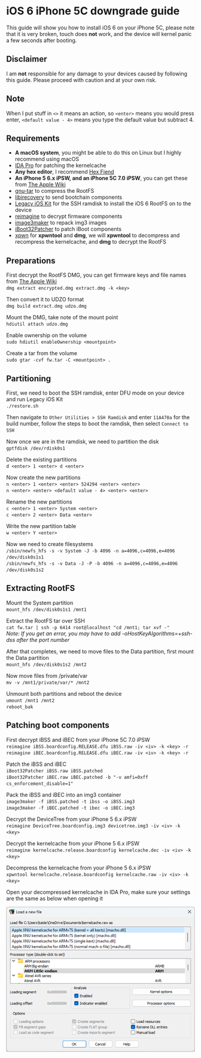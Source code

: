 <link rel="stylesheet" type="text/css" href="styles.css">

# iOS 6 iPhone 5C downgrade guide
This guide will show you how to install iOS 6 on your iPhone 5C, please note that it is very broken, touch does **not** work, and the device will kernel panic a few seconds after booting.<br>

## Disclaimer
I am **not** responsible for any damage to your devices caused by following this guide. Please proceed with caution and at your own risk.<br>

## Note
When I put stuff in `<>` it means an action, so `<enter>` means you would press enter, `<default value - 4>` means you type the default value but subtract 4.<br>

## Requirements
- **A macOS system**, you might be able to do this on Linux but I highly recommend using macOS<br>
- [IDA Pro](https://hex-rays.com/ida-pro) for patching the kernelcache<br>
- **Any hex editor**, I recommend [Hex Fiend](https://hexfiend.com)<br>
- **An iPhone 5 6.x iPSW, and an iPhone 5C 7.0 iPSW**, you can get these from [The Apple Wiki](https://theapplewiki.com/wiki/Firmware)<br>
- [gnu-tar](https://formulae.brew.sh/formula/gnu-tar) to compress the RootFS<br>
- [libirecovery](https://formulae.brew.sh/formula/libirecovery) to send bootchain components<br>
- [Legacy iOS Kit](https://github.com/LukeZGD/Legacy-iOS-Kit) for the SSH ramdisk to install the iOS 6 RootFS on to the device<br>
- [reimagine](https://github.com/danzatt/reimagine) to decrypt firmware components<br>
- [image3maker](https://github.com/darwin-on-arm/image3maker) to repack img3 images
- [iBoot32Patcher](https://github.com/iH8sn0w/iBoot32Patcher) to patch iBoot components<br>
- [xpwn](https://github.com/OothecaPickle/xpwn) for **xpwntool** and **dmg**, we will **xpwntool** to decompress and recompress the kernelcache, and **dmg** to decrypt the RootFS<br>

## Preparations
First decrypt the RootFS DMG, you can get firmware keys and file names from [The Apple Wiki](https://theapplewiki.com/wiki/Firmware)<br>
`dmg extract encrypted.dmg extract.dmg -k <key>`<br>

Then convert it to UDZO format<br>
`dmg build extract.dmg udzo.dmg`<br>

Mount the DMG, take note of the mount point<br>
`hdiutil attach udzo.dmg`<br>

Enable ownership on the volume<br>
`sudo hdiutil enableOwnership <mountpoint>`<br>

Create a tar from the volume<br>
`sudo gtar -cvf fw.tar -C <mountpoint> .`<br>

## Partitioning
First, we need to boot the SSH ramdisk, enter DFU mode on your device and run Legacy iOS Kit<br>
`./restore.sh`<br>

Then navigate to `Other Utilities > SSH Ramdisk` and enter `11A470a` for the build number, follow the steps to boot the ramdisk, then select `Connect to SSH`<br>

Now once we are in the ramdisk, we need to partition the disk<br>
`gptfdisk /dev/rdisk0s1`<br>

Delete the existing partitions<br>
`d <enter> 1 <enter> d <enter>`<br>

Now create the new partitions<br>
`n <enter> 1 <enter> <enter> 524294 <enter> <enter>`<br>
`n <enter> <enter> <default value - 4> <enter> <enter>`<br>

Rename the new partitions<br>
`c <enter> 1 <enter> System <enter>`<br>
`c <enter> 2 <enter> Data <enter>`<br>

Write the new partition table<br>
`w <enter> Y <enter>`<br>

Now we need to create filesystems<br>
`/sbin/newfs_hfs -s -v System -J -b 4096 -n a=4096,c=4096,e=4096 /dev/disk0s1s1`<br>
`/sbin/newfs_hfs -s -v Data -J -P -b 4096 -n a=4096,c=4096,e=4096 /dev/disk0s1s2`<br>

## Extracting RootFS
Mount the System partition<br>
`mount_hfs /dev/disk0s1s1 /mnt1`<br>

Extract the RootFS tar over SSH<br>
`cat fw.tar | ssh -p 6414 root@localhost "cd /mnt1; tar xvf -"`<br>
*Note: If you get an error, you may have to add -oHostKeyAlgorithms=+ssh-dss after the port number*<br>

After that completes, we need to move files to the Data partition, first mount the Data partition<br>
`mount_hfs /dev/disk0s1s2 /mnt2`<br>

Now move files from /private/var<br>
`mv -v /mnt1/private/var/* /mnt2`<br>

Unmount both partitions and reboot the device<br>
`umount /mnt1 /mnt2`<br>
`reboot_bak`<br>

## Patching boot components
First decrypt iBSS and iBEC from your iPhone 5C 7.0 iPSW<br>
`reimagine iBSS.boardconfig.RELEASE.dfu iBSS.raw -iv <iv> -k <key> -r`<br>
`reimagine iBEC.boardconfig.RELEASE.dfu iBEC.raw -iv <iv> -k <key> -r`<br>

Patch the iBSS and iBEC<br>
`iBoot32Patcher iBSS.raw iBSS.patched`<br>
`iBoot32Patcher iBEC.raw iBEC.patched -b "-v amfi=0xff cs_enforcement_disable=1"`<br>

Pack the iBSS and iBEC into an img3 container<br>
`image3maker -f iBSS.patched -t ibss -o iBSS.img3`<br>
`image3maker -f iBEC.patched -t ibec -o iBEC.img3`<br>

Decrypt the DeviceTree from your iPhone 5 6.x iPSW<br>
`reimagine DeviceTree.boardconfig.img3 devicetree.img3 -iv <iv> -k <key>`<br>

Decrypt the kernelcache from your iPhone 5 6.x iPSW<br>
`reimagine kernelcache.release.boardconfig kernelcache.dec -iv <iv> -k <key>`<br>

Decompress the kernelcache from your iPhone 5 6.x iPSW<br>
`xpwntool kernelcache.release.boardconfig kernelcache.raw -iv <iv> -k <key>`<br>

Open your decompressed kernelcache in IDA Pro, make sure your settings are the same as below when opening it<br>

![IDA Pro settings for kernelcache](images/kernelcache-settings-ida.png)<br>